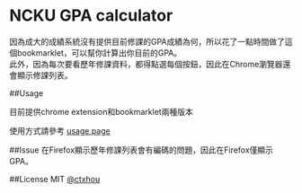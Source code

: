 # NCKU GPA calculator
因為成大的成績系統沒有提供目前修課的GPA成績為何，所以花了一點時間做了這個bookmarklet，可以幫你計算出你目前的GPA。<br>此外，因為每次要看歷年修課資料，都得點選每個按鈕，因此在Chrome瀏覽器還會顯示修課列表。

##Usage

目前提供chrome extension和bookmarklet兩種版本 

使用方式請參考 [usage page](http://ncku-gpa.ctxhou.com/)

##Issue
在Firefox顯示歷年修課列表會有編碼的問題，因此在Firefox僅顯示GPA。

##License
MIT [@ctxhou](http://github.com/ctxhou)
